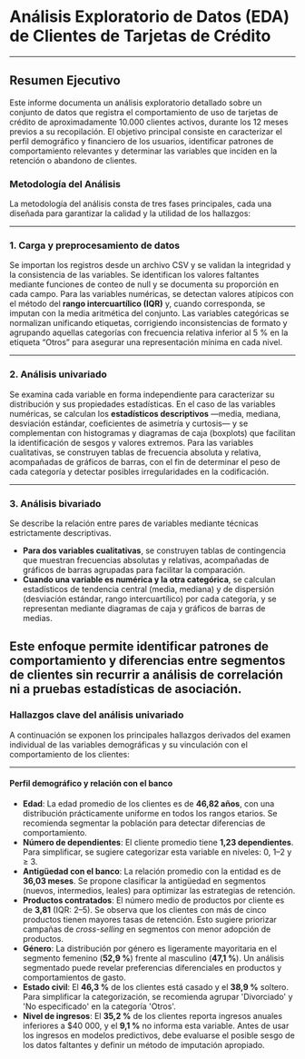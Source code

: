 # Análisis Exploratorio de Datos (EDA) de Clientes de Tarjetas de Crédito

---

## Resumen Ejecutivo

Este informe documenta un análisis exploratorio detallado sobre un conjunto de datos que registra el comportamiento de uso de tarjetas de crédito de aproximadamente 10.000 clientes activos, durante los 12 meses previos a su recopilación. El objetivo principal consiste en caracterizar el perfil demográfico y financiero de los usuarios, identificar patrones de comportamiento relevantes y determinar las variables que inciden en la retención o abandono de clientes.

### Metodología del Análisis
La metodología del análisis consta de tres fases principales, cada una diseñada para garantizar la calidad y la utilidad de los hallazgos:

---

### **1. Carga y preprocesamiento de datos**
Se importan los registros desde un archivo CSV y se validan la integridad y la consistencia de las variables. Se identifican los valores faltantes mediante funciones de conteo de null y se documenta su proporción en cada campo. Para las variables numéricas, se detectan valores atípicos con el método del **rango intercuartílico (IQR)** y, cuando corresponda, se imputan con la media aritmética del conjunto. Las variables categóricas se normalizan unificando etiquetas, corrigiendo inconsistencias de formato y agrupando aquellas categorías con frecuencia relativa inferior al 5 % en la etiqueta “Otros” para asegurar una representación mínima en cada nivel.

---

### **2. Análisis univariado**
Se examina cada variable en forma independiente para caracterizar su distribución y sus propiedades estadísticas. En el caso de las variables numéricas, se calculan los **estadísticos descriptivos** —media, mediana, desviación estándar, coeficientes de asimetría y curtosis— y se complementan con histogramas y diagramas de caja (boxplots) que facilitan la identificación de sesgos y valores extremos. Para las variables cualitativas, se construyen tablas de frecuencia absoluta y relativa, acompañadas de gráficos de barras, con el fin de determinar el peso de cada categoría y detectar posibles irregularidades en la codificación.

---

### **3. Análisis bivariado**
Se describe la relación entre pares de variables mediante técnicas estrictamente descriptivas.

* **Para dos variables cualitativas**, se construyen tablas de contingencia que muestran frecuencias absolutas y relativas, acompañadas de gráficos de barras agrupadas para facilitar la comparación.
* **Cuando una variable es numérica y la otra categórica**, se calculan estadísticos de tendencia central (media, mediana) y de dispersión (desviación estándar, rango intercuartílico) por cada categoría, y se representan mediante diagramas de caja y gráficos de barras de medias.

Este enfoque permite identificar patrones de comportamiento y diferencias entre segmentos de clientes sin recurrir a análisis de correlación ni a pruebas estadísticas de asociación.
---
### Hallazgos clave del análisis univariado

A continuación se exponen los principales hallazgos derivados del examen individual de las variables demográficas y su vinculación con el comportamiento de los clientes:

---

#### Perfil demográfico y relación con el banco

* **Edad**: La edad promedio de los clientes es de **46,82 años**, con una distribución prácticamente uniforme en todos los rangos etarios. Se recomienda segmentar la población para detectar diferencias de comportamiento.
* **Número de dependientes**: El cliente promedio tiene **1,23 dependientes**. Para simplificar, se sugiere categorizar esta variable en niveles: 0, 1–2 y $\geq$ 3.
* **Antigüedad con el banco**: La relación promedio con la entidad es de **36,03 meses**. Se propone clasificar la antigüedad en segmentos (nuevos, intermedios, leales) para optimizar las estrategias de retención.
* **Productos contratados**: El número medio de productos por cliente es de **3,81** (IQR: 2–5). Se observa que los clientes con más de cinco productos tienen mayores tasas de retención. Esto sugiere priorizar campañas de *cross-selling* en segmentos con menor adopción de productos.
* **Género**: La distribución por género es ligeramente mayoritaria en el segmento femenino (**52,9 %**) frente al masculino (**47,1 %**). Un análisis segmentado puede revelar preferencias diferenciales en productos y comportamientos de gasto.
* **Estado civil**: El **46,3 %** de los clientes está casado y el **38,9 %** soltero. Para simplificar la categorización, se recomienda agrupar 'Divorciado' y 'No especificado' en la categoría 'Otros'.
* **Nivel de ingresos**: El **35,2 %** de los clientes reporta ingresos anuales inferiores a $40 000, y el **9,1 %** no informa esta variable. Antes de usar los ingresos en modelos predictivos, debe evaluarse el posible sesgo de los datos faltantes y definir un método de imputación apropiado.
